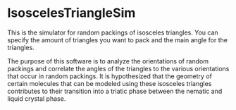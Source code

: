 # IsoscelesTriangleSim

This is the simulator for random packings of isosceles triangles. You can specify the amount of triangles you want to pack and the main 
angle for the triangles. 

The purpose of this software is to analyze the orientations of random packings and correlate the angles of the triangles to the various
orientations that occur in random packings. It is hypothesized that the geometry of certain molecules that can be modeled using these
isosceles triangles contributes to their transition into a triatic phase between the nematic and liquid crystal phase.
